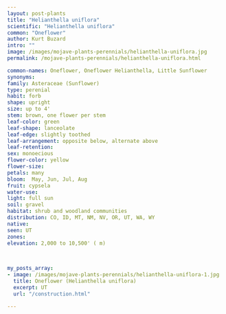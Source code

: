 ```yaml
---
layout: post-plants
title: "Helianthella uniflora"
scientific: "Helianthella uniflora"
common: "Oneflower"
author: Kurt Buzard
intro: ""
image: /images/mojave-plants-perennials/helianthella-uniflora.jpg
permalink: /mojave-plants-perennials/helianthella-uniflora.html

common-names: Oneflower, Oneflower Helianthella, Little Sunflower
synonyms: 
family: Asteraceae (Sunflower)
type: perenial
habit: forb
shape: upright
size: up to 4'
stem: brown, one flower per stem
leaf-color: green
leaf-shape: lanceolate
leaf-edge: slightly toothed
leaf-arrangement: opposite below, alternate above 
leaf-retention: 
sex: monoecious
flower-color: yellow
flower-size: 
petals: many
bloom:  May, Jun, Jul, Aug
fruit: cypsela
water-use: 
light: full sun
soil: gravel
habitat: shrub and woodland communities
distribution: CO, ID, MT, NM, NV, OR, UT, WA, WY
native: 
seen: UT
zones: 
elevation: 2,000 to 10,500' ( m)
 
   

my_posts_array:
- image: /images/mojave-plants-perennials/helianthella-uniflora-1.jpg
  title: Oneflower (Helianthella uniflora)
  excerpt: UT
  url: "/construction.html"
 
---
```

  
  
 <p></p>
  